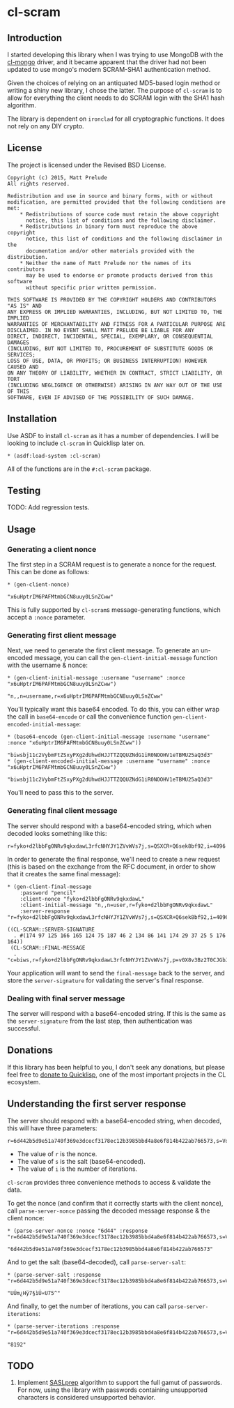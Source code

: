 # cl-scram

## Introduction

I started developing this library when I was trying to use MongoDB with the [cl-mongo](https://github.com/fons/cl-mongo) driver, and it became apparent that the driver had not been updated to use mongo's modern SCRAM-SHA1 authentication method.

Given the choices of relying on an antiquated MD5-based login method or writing a shiny new library, I chose the latter. The purpose of `cl-scram` is to allow for everything the client needs to do SCRAM login with the SHA1 hash algorithm.

The library is dependent on `ironclad` for all cryptographic functions. It does not rely on any DIY crypto.

## License

The project is licensed under the Revised BSD License.

```
Copyright (c) 2015, Matt Prelude
All rights reserved.

Redistribution and use in source and binary forms, with or without
modification, are permitted provided that the following conditions are met:
    * Redistributions of source code must retain the above copyright
      notice, this list of conditions and the following disclaimer.
    * Redistributions in binary form must reproduce the above copyright
      notice, this list of conditions and the following disclaimer in the
      documentation and/or other materials provided with the distribution.
    * Neither the name of Matt Prelude nor the names of its contributors
      may be used to endorse or promote products derived from this software
      without specific prior written permission.

THIS SOFTWARE IS PROVIDED BY THE COPYRIGHT HOLDERS AND CONTRIBUTORS "AS IS" AND
ANY EXPRESS OR IMPLIED WARRANTIES, INCLUDING, BUT NOT LIMITED TO, THE IMPLIED
WARRANTIES OF MERCHANTABILITY AND FITNESS FOR A PARTICULAR PURPOSE ARE
DISCLAIMED. IN NO EVENT SHALL MATT PRELUDE BE LIABLE FOR ANY
DIRECT, INDIRECT, INCIDENTAL, SPECIAL, EXEMPLARY, OR CONSEQUENTIAL DAMAGES
(INCLUDING, BUT NOT LIMITED TO, PROCUREMENT OF SUBSTITUTE GOODS OR SERVICES;
LOSS OF USE, DATA, OR PROFITS; OR BUSINESS INTERRUPTION) HOWEVER CAUSED AND
ON ANY THEORY OF LIABILITY, WHETHER IN CONTRACT, STRICT LIABILITY, OR TORT
(INCLUDING NEGLIGENCE OR OTHERWISE) ARISING IN ANY WAY OUT OF THE USE OF THIS
SOFTWARE, EVEN IF ADVISED OF THE POSSIBILITY OF SUCH DAMAGE.
```

## Installation

Use ASDF to install `cl-scram` as it has a number of dependencies. I will be looking to include `cl-scram` in Quicklisp later on.

```
* (asdf:load-system :cl-scram)
```

All of the functions are in the `#:cl-scram` package.

## Testing

TODO: Add regression tests.

## Usage

### Generating a client nonce

The first step in a SCRAM request is to generate a nonce for the request. This can be done as follows:

```
* (gen-client-nonce)

"x6uHptrIM6PAFMtmbGCN8uuy0LSnZCww"
```

This is fully supported by `cl-scram`s message-generating functions, which accept a `:nonce` parameter.

### Generating first client message

Next, we need to generate the first client message. To generate an un-encoded message, you can call the `gen-client-initial-message` function with the username & nonce:

```
* (gen-client-initial-message :username "username" :nonce "x6uHptrIM6PAFMtmbGCN8uuy0LSnZCww")

"n,,n=username,r=x6uHptrIM6PAFMtmbGCN8uuy0LSnZCww"
```

You'll typically want this base64 encoded. To do this, you can either wrap the call in `base64-encode` or call the convenience function `gen-client-encoded-initial-message`:

```
* (base64-encode (gen-client-initial-message :username "username" :nonce "x6uHptrIM6PAFMtmbGCN8uuy0LSnZCww"))

"biwsbj11c2VybmFtZSxyPXg2dUhwdHJJTTZQQUZNdG1iR0NOOHV1eTBMU25aQ3d3"
* (gen-client-encoded-initial-message :username "username" :nonce "x6uHptrIM6PAFMtmbGCN8uuy0LSnZCww")

"biwsbj11c2VybmFtZSxyPXg2dUhwdHJJTTZQQUZNdG1iR0NOOHV1eTBMU25aQ3d3"
```

You'll need to pass this to the server.

### Generating final client message

The server should respond with a base64-encoded string, which when decoded looks something like this:

```
r=fyko+d2lbbFgONRv9qkxdawL3rfcNHYJY1ZVvWVs7j,s=QSXCR+Q6sek8bf92,i=4096
```

In order to generate the final response, we'll need to create a new request (this is based on the exchange from the RFC document, in order to show that it creates the same final message):

```
* (gen-client-final-message 
    :password "pencil" 
    :client-nonce "fyko+d2lbbFgONRv9qkxdawL" 
    :client-initial-message "n,,n=user,r=fyko+d2lbbFgONRv9qkxdawL" 
    :server-response "r=fyko+d2lbbFgONRv9qkxdawL3rfcNHYJY1ZVvWVs7j,s=QSXCR+Q6sek8bf92,i=4096")

((CL-SCRAM::SERVER-SIGNATURE
  . #(174 97 125 166 165 124 75 187 46 2 134 86 141 174 29 37 25 5 176 164))
 (CL-SCRAM::FINAL-MESSAGE
  . "c=biws,r=fyko+d2lbbFgONRv9qkxdawL3rfcNHYJY1ZVvWVs7j,p=v0X8v3Bz2T0CJGbJQyF0X+HI4Ts="))
```

Your application will want to send the `final-message` back to the server, and store the `server-signature` for validating the server's final response.

### Dealing with final server message

The server will respond with a base64-encoded string. If this is the same as the `server-signature` from the last step, then authentication was successful.

## Donations

If this library has been helpful to you, I don't seek any donations, but please feel free to [donate to Quicklisp](https://www.quicklisp.org/donations.html), one of the most important projects in the CL ecosystem.

## Understanding the first server response

The server should respond with a base64-encoded string, when decoded, this will have three parameters:

```
r=6d442b5d9e51a740f369e3dcecf3178ec12b3985bbd4a8e6f814b422ab766573,s=Vdptv0j/N6fs2qtVADc1Xg==,i=8192
```

- The value of `r` is the nonce.
- The value of `s` is the salt (base64-encoded).
- The value of `i` is the number of iterations.

`cl-scram` provides three convenience methods to access & validate the data.

To get the nonce (and confirm that it correctly starts with the client nonce), call `parse-server-nonce` passing the decoded message response & the client nonce:

```
* (parse-server-nonce :nonce "6d44" :response "r=6d442b5d9e51a740f369e3dcecf3178ec12b3985bbd4a8e6f814b422ab766573,s=Vdptv0j/N6fs2qtVADc1Xg==,i=8192")

"6d442b5d9e51a740f369e3dcecf3178ec12b3985bbd4a8e6f814b422ab766573"
```

And to get the salt (base64-decoded), call `parse-server-salt`:

```
* (parse-server-salt :response "r=6d442b5d9e51a740f369e3dcecf3178ec12b3985bbd4a8e6f814b422ab766573,s=Vdptv0j/N6fs2qtVADc1Xg==,i=8192")

"UÚm¿Hÿ7§ìÚ«U75^"
```

And finally, to get the number of iterations, you can call `parse-server-iterations`:

```
* (parse-server-iterations :response "r=6d442b5d9e51a740f369e3dcecf3178ec12b3985bbd4a8e6f814b422ab766573,s=Vdptv0j/N6fs2qtVADc1Xg==,i=8192")

"8192"
```

## TODO

1. Implement [SASLprep](https://www.ietf.org/rfc/rfc4013.txt) algorithm to support the full gamut of passwords. For now, using the library with passwords containing unsupported characters is considered unsupported behavior.